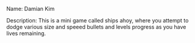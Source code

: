 Name: Damian Kim

Description: This is a mini game called ships ahoy, where you attempt to dodge various size and speeed bullets and levels progress as you have lives remaining. 